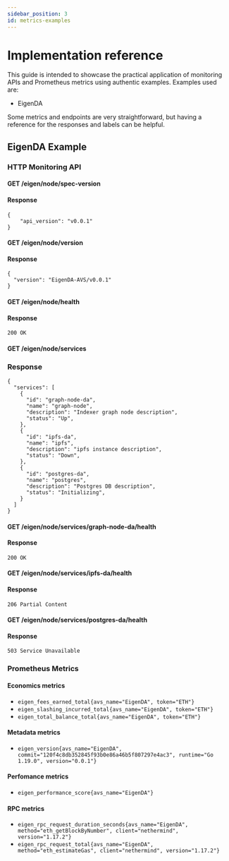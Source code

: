 ```yaml
---
sidebar_position: 3
id: metrics-examples
---
```


# Implementation reference

This guide is intended to showcase the practical application of monitoring APIs and Prometheus metrics using authentic examples. Examples used are:

- EigenDA

Some metrics and endpoints are very straightforward, but having a reference for the responses and labels can be helpful.

## EigenDA Example

### HTTP Monitoring API

#### GET /eigen/node/spec-version

#### Response

```
{
    "api_version": "v0.0.1"
}
```

#### GET /eigen/node/version

#### Response

```
{
  "version": "EigenDA-AVS/v0.0.1"
}
```

#### GET /eigen/node/health

#### Response

```
200 OK
```

#### GET /eigen/node/services

### Response

```
{
  "services": [
    {
      "id": "graph-node-da",
      "name": "graph-node",
      "description": "Indexer graph node description",
      "status": "Up",
    },
    {
      "id": "ipfs-da",
      "name": "ipfs",
      "description": "ipfs instance description",
      "status": "Down",
    },
    {
      "id": "postgres-da",
      "name": "postgres",
      "description": "Postgres DB description",
      "status": "Initializing",
    }
  ]
}
```

#### GET /eigen/node/services/graph-node-da/health

#### Response

```
200 OK
```

#### GET /eigen/node/services/ipfs-da/health

#### Response

```
206 Partial Content
```

#### GET /eigen/node/services/postgres-da/health

#### Response

```
503 Service Unavailable
```

### Prometheus Metrics

#### Economics metrics
* `eigen_fees_earned_total{avs_name="EigenDA", token="ETH"}`
* `eigen_slashing_incurred_total{avs_name="EigenDA", token="ETH"}`
* `eigen_total_balance_total{avs_name="EigenDA", token="ETH"}`

#### Metadata metrics
* `eigen_version{avs_name="EigenDA", commit="120f4c8db352845f93b0e86a46b5f807297e4ac3", runtime="Go 1.19.0", version="0.0.1"}`

#### Perfomance metrics
* `eigen_performance_score{avs_name="EigenDA"}`

#### RPC metrics
* `eigen_rpc_request_duration_seconds{avs_name="EigenDA", method="eth_getBlockByNumber", client="nethermind", version="1.17.2"}`
* `eigen_rpc_request_total{avs_name="EigenDA", method="eth_estimateGas", client="nethermind", version="1.17.2"}` 
